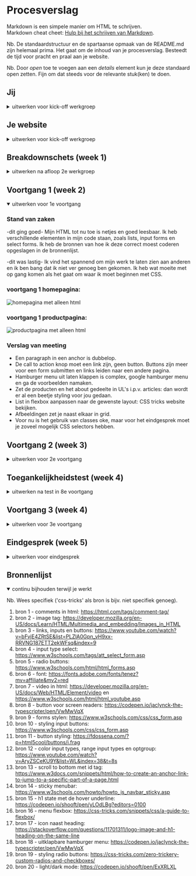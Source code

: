 # Procesverslag
Markdown is een simpele manier om HTML te schrijven.  
Markdown cheat cheet: [Hulp bij het schrijven van Markdown](https://github.com/adam-p/markdown-here/wiki/Markdown-Cheatsheet).

Nb. De standaardstructuur en de spartaanse opmaak van de README.md zijn helemaal prima. Het gaat om de inhoud van je procesverslag. Besteedt de tijd voor pracht en praal aan je website.

Nb. Door *open* toe te voegen aan een *details* element kun je deze standaard open zetten. Fijn om dat steeds voor de relevante stuk(ken) te doen.





## Jij

<details>
<summary>uitwerken voor kick-off werkgroep</summary>

### Auteur:
Jaclyn Karsseboom

#### Je startniveau:
Blauwe piste

#### Je focus:
Extra aandacht aan de surface plane:
1. States van controls (forms, inputs, links)
2. Advanced positioning: sticky navigatiebalk
3. Formulieren in de footer en op de productpage
4. Productpage bevat een Youtube video
5. Light en dark mode
 
</details>





## Je website

<details>
<summary>uitwerken voor kick-off werkgroep</summary>

### Je opdracht:
https://www.thesill.com/

#### Screenshot(s) van de eerste pagina (small screen): 
Homepagina 
<img src="images/homepage.png" width="375px" alt="homepagina met een overzicht van alle planten">

#### Screenshot(s) van de tweede pagina (small screen):
Productpagina
<img src="images/productpage.png" width="375px" alt="productpagina van een enkel product met een beschrijving van verzorgingstips voor deze plant">
 
</details>




## Breakdownschets (week 1)

<details>
<summary>uitwerken na afloop 2e werkgroep</summary>

### de hele homepagina: 
<img src="images/Homepageschets.png" width="375px" alt="breakdown van de hele homepagina">

### de hele productpagina: 
<img src="images/Productpageschets.png" width="375px" alt="breakdown van de hele productpagina">

### dynamisch deel (bijv menu): 
<img src="images/menu.png" width="375px" alt="breakdown van een dynamisch deel">

### wellicht nog een dynamisch deel (bijv filter): 
<img src="images/cart.png" width="375px" alt="breakdown van nog een dynamisch deel">

</details>





## Voortgang 1 (week 2)

<details open>
<summary>uitwerken voor 1e voortgang</summary>

### Stand van zaken

-dit ging goed- Mijn HTML tot nu toe is netjes en goed leesbaar. Ik heb verschillende elementen in mijn code staan, zoals lists, input forms en select forms. Ik heb de bronnen van hoe ik deze correct moest coderen opgeslagen in de bronnenlijst.

-dit was lastig- Ik vind het spannend om mijn werk te laten zien aan anderen en ik ben bang dat ik niet ver genoeg ben gekomen. Ik heb wat moeite met op gang komen als het gaat om waar ik moet beginnen met CSS.

### voortgang 1 homepagina: 
<img src="images/voortgang1home.png" width="375px" alt="homepagina met alleen html">

### voortgang 1 productpagina: 
<img src="images/voortgang1product.png" width="375px" alt="productpagina met alleen html">

### Verslag van meeting

- Een paragraph in een anchor is dubbelop.
- De call to action knop moet een link zijn, geen button. Buttons zijn meer voor een form submitten en links leiden naar een andere pagina.
- Hamburger menu uit laten klappen is complex, google hamburger menu en ga de voorbeelden namaken.
- Zet de producten en het about gedeelte in UL's i.p.v. articles: dan wordt er al een beetje styling voor jou gedaan.
- List in flexbox aanpassen naar de gewenste layout: CSS tricks website bekijken.
- Afbeeldingen zet je naast elkaar in grid.
- Voor nu is het gebruik van classes oke, maar voor het eindgesprek moet je zoveel mogelijk CSS selectors hebben.

</details>





## Voortgang 2 (week 3)

<details>
<summary>uitwerken voor 2e voortgang</summary>

### Stand van zaken

-dit ging goed- Mijn HTML heb ik wat netter gemaakt en ik heb alle afbeeldingen toegevoegd. Grid is gelukt in het productenoverzicht op de homepage. Bronnen bewaard in de bronvermelding.

-dit was lastig- Ik vond het lastig om te beginnen met CSS. Mijn tweede pagina is nu door de war doordat ik de CSS heb gemaakt met de hoofdpagina in gedachte: ik weet niet hoe dat moet (moet ik dan met classes werken?). Daarnaast lukt het niet om de buttons kan stylen. Lastig om het hamburger menu te maken en het menu met flexbox naast elkaar te zetten.

### voortgang 2 homepagina: 
<img src="images/voortgang2home.png" width="375px" alt="homepagina met een begin aan CSS">

### voortgang 2 productpagina: 
<img src="images/voortgang2product.png" width="375px" alt="productpagina door de war">

### Verslag van meeting

- De tweede HTML pagina in CSS aanroepen door een class te gebruiken in de body van de productpagina (section:nth-of-type(2) {}). 
- Menu elementen naast elkaar zetten met behulp van flexbox (kijken naar codepen oefeningen met responsive menuutjes). 
- Buttons stylen in de states. 
- Een werkende carousel (sliden door productfoto's op de tweede pagina) is bijzaak en niet verplicht (overflow x-scroll —> div waar plaatjes instaan die buiten het scherm vallen, dan kan je heen er weer scrollen door de afbeeldingen). 
- Read me verslag moet aangevuld worden voor het eindgesprek.

</details>





## Toegankelijkheidstest (week 4)

<details>
<summary>uitwerken na test in 8e voortgang</summary>

### Bevindingen
Lijst met je bevindingen die in de test naar voren kwamen:

#### Spelen met een screenreader 

<img src="images/screenreader.png" width="375px" alt="screenshot van de homepagina met een screenreader">

Met een screenreader krijg je minder snel een overzicht van wat er allemaal op de website te vinden is, daarnaast krijg je met de toetscombinaties een heel andere interactie met een website.

1. De stem van de voiceover van mijn computer zelf is Engels, maar mijn HTML is in het Nederlands ingesteld. Ik hoor dus 2 verschillende stemmen en talen door elkaar heen terwijl de content van mijn website Engels is. 
2. Ik heb gifs en icons op de homepage zijn die worden beschreven als een unlabelled image missing image description.
3. De screenreader noemt op de productpage alle knoppen binnen de YouTube video speler op.

1. <html lang="nl"> moet naar het Engels verandert worden.
2. Alt tekst toevoegen bij alle afbeeldingen of voor de minder belangrijke images die meer als decoratie dienen ervoor zorgen dat die images genegeerd worden door screenreaders.
3. Andere video speler of die buttons/links disablen zodat ze niet opgesomd worden door de screenreader.

#### Muis en toetsenbord

<img src="images/tab.png" width="375px" alt="screenshot van de homepagina waar je doorheen kunt tabben">

1. De homeknop wordt niet zichtbaar met een border tijdens het tabben.
2. Heel andere interactie met de website: ieder klikbaar element krijgt een border eromheen zodat je visueel kan zien waar op de website je nu bent.


#### Visuele beperking

<img src="images/bril.JPG" width="375px" alt="testpersoon probeert de website te bedienen met een bril die je zicht beperkt">

1. Diabetic eye disease: vlekjes door het scherm heen. Alles was nog goed leesbaar en de knopjes waren te vinden. Het kostte alleen wat meer moeite.
2. Peripheral field loss: kost veel moeite om te concentreren op de content van de website. Je kan echt alleen in het midden van je field of view scherp zien.
3. Blur: kopjes zijn leesbaar en de afbeeldingen zijn wel duidelijk. De knoppen zijn te onderscheiden maar de tekst in de knoppen zijn onduidelijk. Echter kan ik de paragraphs niet lezen omdat de letters te fijn zijn en verdwijnen in de achtergrond.


#### Concentratieprobleem

<img src="images/ballon.JPG" width="375px" alt="persoon bedient website terwijl zij een ballon in de lucht houden">

Een form invullen tijdens het omhoog houden van een ballon is moeilijk. 
1. De radio buttons zijn vrij klein, lastig eentje uit te kiezen.
2. Het is lastig om iedere optie uit een select form te lezen en er eentje uit te selecteren. 
3. Het typen ging heel langzaam omdat je maar 2 letters per keer kan intypen anders valt je ballon alweer op de grond.

</details>





## Voortgang 3 (week 4)

<details>
<summary>uitwerken voor 3e voortgang</summary>

### Stand van zaken
-dit ging goed- Flexbox gebruikt om de menubar elementen naast elkaar te krijgen en het menu scrollt nu ook mee. De tweede pagina is ook bijna zo goed als af. 

-dit was lastig- Passende states verzinnen en deze goed werkend laten maken. Verschillende soorten forms stylen. Beginnen aan de Javascript interactie.

### voortgang 3 homepagina: 
<img src="images/voortgang3home.png" width="375px" alt="homepagina helemaal af">

### voortgang 3 productpagina: 
<img src="images/voortgang3product.png" width="375px" alt="productpagina vrijwel af">

### Verslag van meeting

- Position zo min mogelijk gebruiken.
- Radio buttons stylen zodat het meer bij de huisstijl past.
- De website W3Schools gebruiken: scrollen door de verschillende elementen die je kunt aanpassen.
- Website ziet er al uit als een professionele website, alleen is hij nog niet responsive, hij ziet er niet uit als je het scherm breder maakt.
- Verschillende soorten content, goed gebruik gemaakt van allerlei forms.

</details>





## Eindgesprek (week 5)

<details>
<summary>uitwerken voor eindgesprek</summary>

### Stand van zaken
-waar ik blij mee ben- 
- Experimenteren met verschillende formulieren vond ik leuk en interessant om te doen, veel verschillende input types ontdekt.
- Menubalk is goed gelukt: elementen naast elkaar gezet met flexbox en dat hij plakt aan de bovenkant tijdens het scrollen.

-wat lastig was-
- Beginnen met CSS: de juiste selectoren gebruiken en zo min mogelijk classes in de code zetten. Ik was bang dat mijn code daardoor slordig eruit zou zien.
- Javascript.

### Screenshot(s)

### eindopracht homepagina: 
<img src="images/finalhome.png" width="375px" alt="homepagina helemaal af">

### eindopracht productpagina: 
<img src="images/finalproduct.png" width="375px" alt="productpagina helemaal af">

### eindopracht uitklapmenu:
<img src="images/finalmenu.png" width="375px" alt="menu helemaal af">

### eindopdracht darkmodus:
<img src="images/finaldarkhome.png" width="375px" alt="hoofdpagina in dark modus">

</details>





## Bronnenlijst

<details open>
<summary>continu bijhouden terwijl je werkt</summary>

Nb. Wees specifiek ('css-tricks' als bron is bijv. niet specifiek genoeg).

1. bron 1 - comments in html: https://html.com/tags/comment-tag/
2. bron 2 - image tag: https://developer.mozilla.org/en-US/docs/Learn/HTML/Multimedia_and_embedding/Images_in_HTML
3. bron 3 - links, inputs en buttons: https://www.youtube.com/watch?v=bFvjE4ZRtSE&list=PLZlA0Gpn_vH9xx-RRVNG187ETT2ekWFsq&index=9
4. bron 4 - input type select: https://www.w3schools.com/tags/att_select_form.asp
5. bron 5 - radio buttons: https://www.w3schools.com/html/html_forms.asp 
6. bron 6 - font: https://fonts.adobe.com/fonts/tenez?mv=affiliate&mv2=red
7. bron 7 - video in html: https://developer.mozilla.org/en-US/docs/Web/HTML/Element/video en https://www.w3schools.com/html/html_youtube.asp 
8. bron 8 - button voor screen readers: https://codepen.io/jaclynck-the-typescripter/pen/VwMwVqX 
9. bron 9 - forms stylen: https://www.w3schools.com/css/css_form.asp
10. bron 10 - styling input buttons: https://www.w3schools.com/css/css_form.asp 
11. bron 11 - button styling: https://fdossena.com/?p=html5cool/buttons/i.frag 
12. bron 12 - color input types, range input types en optgroup: https://www.youtube.com/watch?v=AryZSCeKU9Y&list=WL&index=38&t=8s 
13. bron 13 - scroll to bottom met id tag: https://www.w3docs.com/snippets/html/how-to-create-an-anchor-link-to-jump-to-a-specific-part-of-a-page.html
14. bron 14 - sticky menubar: https://www.w3schools.com/howto/howto_js_navbar_sticky.asp
15. bron 15 - h1 state met de hover underline: https://codepen.io/shooft/pen/yLOdLBg?editors=0100
16. bron 16 - menu flexbox: https://css-tricks.com/snippets/css/a-guide-to-flexbox/
17. bron 17 - icon naast heading: https://stackoverflow.com/questions/11701311/logo-image-and-h1-heading-on-the-same-line 
18. bron 18 - uitklapbare hamburger menu: https://codepen.io/jaclynck-the-typescripter/pen/VwMwVqX  
19. bron 19 - styling radio buttons: https://css-tricks.com/zero-trickery-custom-radios-and-checkboxes/ 
20. bron 20 - light/dark mode: https://codepen.io/shooft/pen/ExXRLXL 

</details>